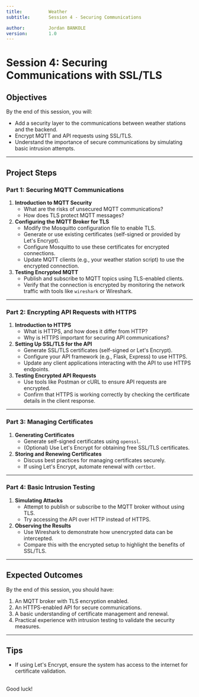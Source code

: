 ```yaml
---
title:          Weather
subtitle:       Session 4 - Securing Communications

author:         Jordan BANKOLE
version:        1.0
---
```


# Session 4: Securing Communications with SSL/TLS  

## Objectives  
By the end of this session, you will:  
- Add a security layer to the communications between weather stations and the backend.  
- Encrypt MQTT and API requests using SSL/TLS.  
- Understand the importance of secure communications by simulating basic intrusion attempts.  

---

## Project Steps  

### Part 1: Securing MQTT Communications  
1. **Introduction to MQTT Security**  
   - What are the risks of unsecured MQTT communications?  
   - How does TLS protect MQTT messages?  
2. **Configuring the MQTT Broker for TLS**  
   - Modify the Mosquitto configuration file to enable TLS.  
   - Generate or use existing certificates (self-signed or provided by Let's Encrypt).  
   - Configure Mosquitto to use these certificates for encrypted connections.  
   - Update MQTT clients (e.g., your weather station script) to use the encrypted connection.  
3. **Testing Encrypted MQTT**  
   - Publish and subscribe to MQTT topics using TLS-enabled clients.  
   - Verify that the connection is encrypted by monitoring the network traffic with tools like `wireshark` or Wireshark.  

---

### Part 2: Encrypting API Requests with HTTPS  
1. **Introduction to HTTPS**  
   - What is HTTPS, and how does it differ from HTTP?  
   - Why is HTTPS important for securing API communications?  
2. **Setting Up SSL/TLS for the API**  
   - Generate SSL/TLS certificates (self-signed or Let's Encrypt).  
   - Configure your API framework (e.g., Flask, Express) to use HTTPS.  
   - Update any client applications interacting with the API to use HTTPS endpoints.  
3. **Testing Encrypted API Requests**  
   - Use tools like Postman or cURL to ensure API requests are encrypted.  
   - Confirm that HTTPS is working correctly by checking the certificate details in the client response.  

---

### Part 3: Managing Certificates  
1. **Generating Certificates**  
   - Generate self-signed certificates using `openssl`.  
   - (Optional) Use Let's Encrypt for obtaining free SSL/TLS certificates.  
2. **Storing and Renewing Certificates**  
   - Discuss best practices for managing certificates securely.  
   - If using Let's Encrypt, automate renewal with `certbot`.  

---

### Part 4: Basic Intrusion Testing  
1. **Simulating Attacks**  
   - Attempt to publish or subscribe to the MQTT broker without using TLS.  
   - Try accessing the API over HTTP instead of HTTPS.  
2. **Observing the Results**  
   - Use Wireshark to demonstrate how unencrypted data can be intercepted.  
   - Compare this with the encrypted setup to highlight the benefits of SSL/TLS.  

---

## Expected Outcomes  
By the end of this session, you should have:  
1. An MQTT broker with TLS encryption enabled.  
2. An HTTPS-enabled API for secure communications.  
3. A basic understanding of certificate management and renewal.  
4. Practical experience with intrusion testing to validate the security measures.  

---

## Tips  
- If using Let's Encrypt, ensure the system has access to the internet for certificate validation.  
<br/>
Good luck!
